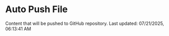 # Auto Push File

Content that will be pushed to GitHub repository.
Last updated: 07/21/2025, 06:13:41 AM